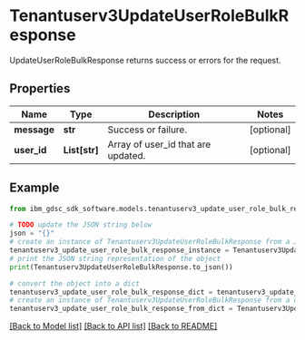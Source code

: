 # Tenantuserv3UpdateUserRoleBulkResponse

UpdateUserRoleBulkResponse returns success or errors for the request.

## Properties

Name | Type | Description | Notes
------------ | ------------- | ------------- | -------------
**message** | **str** | Success or failure. | [optional] 
**user_id** | **List[str]** | Array of user_id that are updated. | [optional] 

## Example

```python
from ibm_gdsc_sdk_software.models.tenantuserv3_update_user_role_bulk_response import Tenantuserv3UpdateUserRoleBulkResponse

# TODO update the JSON string below
json = "{}"
# create an instance of Tenantuserv3UpdateUserRoleBulkResponse from a JSON string
tenantuserv3_update_user_role_bulk_response_instance = Tenantuserv3UpdateUserRoleBulkResponse.from_json(json)
# print the JSON string representation of the object
print(Tenantuserv3UpdateUserRoleBulkResponse.to_json())

# convert the object into a dict
tenantuserv3_update_user_role_bulk_response_dict = tenantuserv3_update_user_role_bulk_response_instance.to_dict()
# create an instance of Tenantuserv3UpdateUserRoleBulkResponse from a dict
tenantuserv3_update_user_role_bulk_response_from_dict = Tenantuserv3UpdateUserRoleBulkResponse.from_dict(tenantuserv3_update_user_role_bulk_response_dict)
```
[[Back to Model list]](../README.md#documentation-for-models) [[Back to API list]](../README.md#documentation-for-api-endpoints) [[Back to README]](../README.md)


